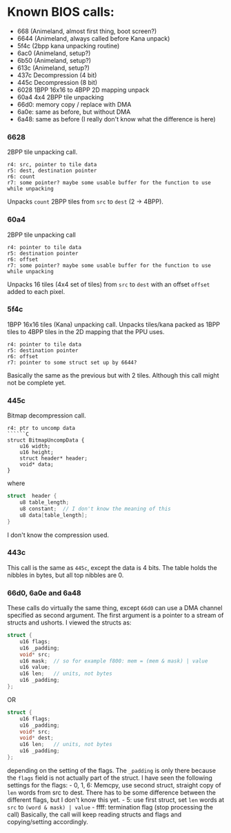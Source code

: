# Known BIOS calls:
 - 668 (Animeland, almost first thing, boot screen?)
 - 6644 (Animeland, always called before Kana unpack)
 - 5f4c (2bpp kana unpacking routine)
 - 6ac0 (Animeland, setup?)
 - 6b50 (Animeland, setup?)
 - 613c (Animeland, setup?)
 - 437c Decompression (4 bit)
 - 445c Decompression (8 bit)
 - 6028 1BPP 16x16 to 4BPP 2D mapping unpack
 - 60a4 4x4 2BPP tile unpacking
 - 66d0: memory copy / replace with DMA
 - 6a0e: same as before, but without DMA
 - 6a48: same as before (I really don't know what the difference is here)

### 6628

2BPP tile unpacking call. 
```
r4: src, pointer to tile data
r5: dest, destination pointer
r6: count
r7: some pointer? maybe some usable buffer for the function to use while unpacking
```
Unpacks `count` 2BPP tiles from `src` to `dest` (2 -> 4BPP).

### 60a4

2BPP tile unpacking call
```
r4: pointer to tile data
r5: destination pointer
r6: offset
r7: some pointer? maybe some usable buffer for the function to use while unpacking
```
Unpacks 16 tiles (4x4 set of tiles) from `src` to `dest` with an offset `offset` added to each pixel.
 
### 5f4c

1BPP 16x16 tiles (Kana) unpacking call. Unpacks tiles/kana packed as 1BPP tiles to 4BPP tiles in the 2D mapping
that the PPU uses.
```
r4: pointer to tile data
r5: destination pointer
r6: offset
r7: pointer to some struct set up by 6644?
```
Basically the same as the previous but with 2 tiles. Although this call might not be complete yet.

### 445c

Bitmap decompression call. 
```
r4: ptr to uncomp data
``````C
struct BitmapUncompData {
    u16 width;
    u16 height;
    struct header* header;
    void* data;
}
```
where 
```C
struct  header {
    u8 table_length;
    u8 constant;  // I don't know the meaning of this
    u8 data[table_length];
}
```
I don't know the compression used.

### 443c
This call is the same as `445c`, except the data is 4 bits. The table holds the nibbles in bytes,
but all top nibbles are 0.

### 66d0, 6a0e and 6a48

These calls do virtually the same thing, except `66d0` can use a DMA channel specified as second argument.
The first argument is a pointer to a stream of structs and ushorts. I viewed the structs as:
```C
struct {
    u16 flags;
    u16 _padding;
    void* src;
    u16 mask;  // so for example f800: mem = (mem & mask) | value
    u16 value;
    u16 len;   // units, not bytes
    u16 _padding;
};
```
OR
```C
struct {
    u16 flags;
    u16 _padding;
    void* src;
    void* dest;
    u16 len;   // units, not bytes
    u16 _padding;
};
```
depending on the setting of the flags. The `_padding` is only there because the `flags` field is not actually 
part of the struct. I have seen the following settings for the flags:
    - 0, 1, 6: Memcpy, use second struct, straight copy of `len` words from src to dest. There has to be some difference
       between the different flags, but I don't know this yet.
    - 5: use first struct, set `len` words at `src` to `(word & mask) | value`
    - ffff: termination flag (stop processing the call)
Basically, the call will keep reading structs and flags and copying/setting accordingly.